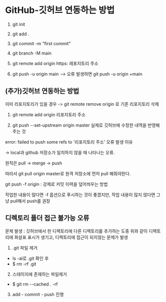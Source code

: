 # GitHub-깃허브 연동하는 방법

1. git init

2. git add .

3. git commit -m "first commit"

4. git branch -M main

5. git remote add origin https: 레포지토리 주소

6. git push -u origin main --> 오류 발생하면 git push -u origin +main 

## (추가)깃허브 연동하는 방법 

이미 리포지토리가 있을 경우 -> git remote remove origin 로 기존 리포지토리 삭제 

1. git remote add origin 리포지토리 주소 

2. git push --set-upstream origin master 실제로 깃허브에 수정한 내역을 반영해주는 것 

error: failed to push some refs to '리포지토리 주소' 오류 발생 이유 

-> local과 github 저장소가 일치하지 않을 때 나타나는 오류. 
 
원칙은 pull -> merge -> push

따라서 git pull origin master로 원격 저장소에 먼저 pull 해줘야한다.

git push -f origin : 강제로 커밋 이력을 덮어씌우는 방법 

작업한 내용이 많다면 -f 옵션으로 푸시하는 것이 좋겠지만, 작업 내용이 많지 않다면 그냥 pull해서 push를 권장 

## 디렉토리 폴더 접근 불가능 오류 

문제 발생 : 깃허브에서 한 디렉토리에 다른 디렉토리를 추가하는 도중 위와 같이 디렉토리에 화살표 표시가 생기고, 디렉토리에 접근이 되지않는 문제가 발생

1. .git 파일 제거
- ls -al로 .git 확인 후
- $ rm -rf .git

2. 스테이지에 존재하는 파일제거
- $ git rm --cached . -rf

3. add - commit - push 진행 




